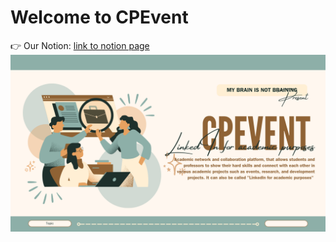 # Welcome to CPEvent
👉 Our Notion: [link to notion page](https://literate-asiago-baf.notion.site/261361-Project-Portal-CPEvent-720603a244b44a0084fd360de15e5a5e)
![CPEvent](https://raw.githubusercontent.com/SE-TEAM-66/.github/refs/heads/main/profile/CPEvent-2.png)

